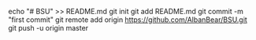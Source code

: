 echo "# BSU" >> README.md
git init
git add README.md
git commit -m "first commit"
git remote add origin https://github.com/AlbanBear/BSU.git
git push -u origin master
